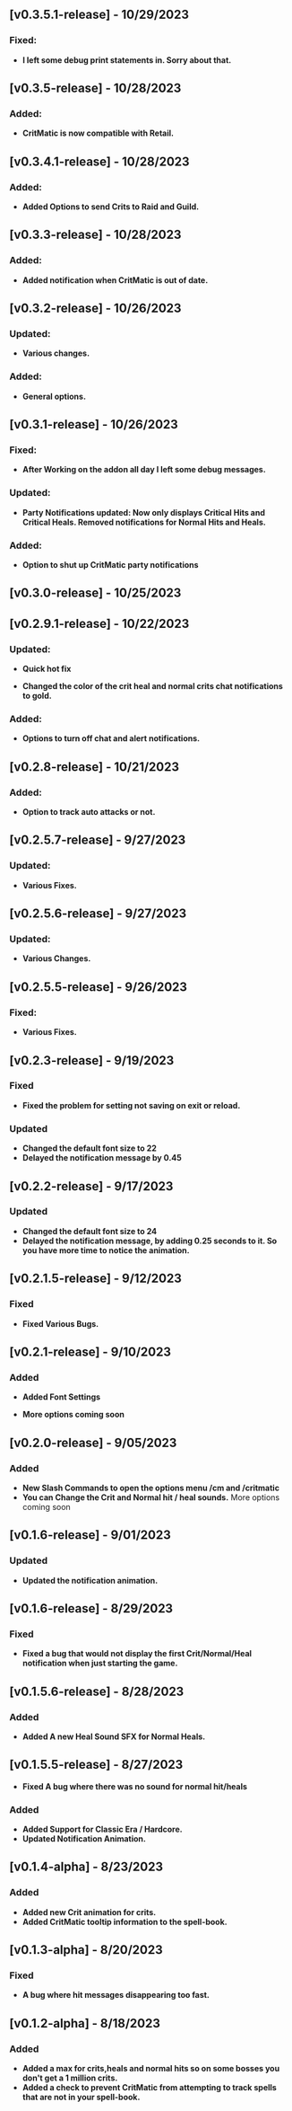 ## [v0.3.5.1-release] - 10/29/2023

### Fixed:

- **I left some debug print statements in. Sorry about that.**


## [v0.3.5-release] - 10/28/2023

### Added:

- **CritMatic is now compatible with Retail.**


## [v0.3.4.1-release] - 10/28/2023

### Added:

- **Added Options to send Crits to Raid and Guild.**


## [v0.3.3-release] - 10/28/2023

### Added:

- **Added notification when CritMatic is out of date.**


## [v0.3.2-release] - 10/26/2023

### Updated:

- **Various changes.**

### Added:

- **General options.**


## [v0.3.1-release] - 10/26/2023

### Fixed:

- **After Working on the addon all day I left some debug messages.**

### Updated:

- **Party Notifications updated: Now only displays Critical Hits and Critical Heals. Removed notifications for Normal Hits and Heals.**

### Added:

- **Option to shut up CritMatic party notifications**


## [v0.3.0-release] - 10/25/2023


## [v0.2.9.1-release] - 10/22/2023

### Updated:

- **Quick hot fix**

- **Changed the color of the crit heal and normal crits chat notifications to gold.**

### Added:

- **Options to turn off chat and alert notifications.**


## [v0.2.8-release] - 10/21/2023

### Added:

- **Option to track auto attacks or not.**  


## [v0.2.5.7-release] - 9/27/2023

### Updated:

- **Various Fixes.** 


## [v0.2.5.6-release] - 9/27/2023

### Updated:

- **Various Changes.**  


## [v0.2.5.5-release] - 9/26/2023

### Fixed:

- **Various Fixes.** 


## [v0.2.3-release] - 9/19/2023

### Fixed

- **Fixed the problem for setting not saving on exit or reload.**

### Updated

- **Changed the default font size to 22**
- **Delayed the notification message by 0.45**

## [v0.2.2-release] - 9/17/2023

### Updated

- **Changed the default font size to 24**
- **Delayed the notification message, by adding 0.25 seconds to it. So you have more time to notice the animation.**

## [v0.2.1.5-release] - 9/12/2023

### Fixed

- **Fixed Various Bugs.**

## [v0.2.1-release] - 9/10/2023

### Added

- **Added Font Settings**

- **More options coming soon**

## [v0.2.0-release] - 9/05/2023

### Added

- **New Slash Commands to open the options menu /cm and /critmatic**
- **You can Change the Crit and Normal hit / heal sounds.**
  More options coming soon

## [v0.1.6-release] - 9/01/2023

### Updated

- **Updated the notification animation.**

## [v0.1.6-release] - 8/29/2023

### Fixed

- **Fixed a bug that would not display the first Crit/Normal/Heal notification when just starting the game.**

## [v0.1.5.6-release] - 8/28/2023

### Added

- **Added A new Heal Sound SFX for Normal Heals.**

## [v0.1.5.5-release] - 8/27/2023

- **Fixed A bug where there was no sound for normal hit/heals**

### Added

- **Added Support for Classic Era / Hardcore.**
- **Updated Notification Animation.**

## [v0.1.4-alpha] - 8/23/2023

### Added

- **Added new Crit animation for crits.**
- **Added CritMatic tooltip information to the spell-book.**

## [v0.1.3-alpha] - 8/20/2023

### Fixed

- **A bug where hit messages disappearing too fast.**

## [v0.1.2-alpha] - 8/18/2023

### Added

- **Added a max for crits,heals and normal hits so on some bosses you don't get a 1 million crits.**
- **Added a check to prevent CritMatic from attempting to track spells that are not in your spell-book.**

